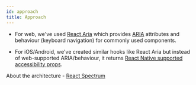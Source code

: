 ```yaml
---
id: approach
title: Approach
---
```


<!-- - [React stately](https://react-spectrum.adobe.com/react-stately/) - hooks for managing component states. -->

- For web, we've used [React Aria](https://react-spectrum.adobe.com/react-aria/index.html) which provides [ARIA](https://www.w3.org/TR/wai-aria-1.1/) attributes and behaviour (keyboard navigation) for commonly used components.

- For iOS/Android, we've created similar hooks like React Aria but instead of web-supported ARIA/behaviour, it returns [React Native supported accessibility props](https://reactnative.dev/docs/accessibility).

About the architecture - [React Spectrum](https://react-spectrum.adobe.com/architecture.html)

<!-- 1. RN web ships with it's own Modal component, so no need to add any additional libraries.
2. RN web ships with it's on Pressable component which removes the need for using divs for buttons! -->

